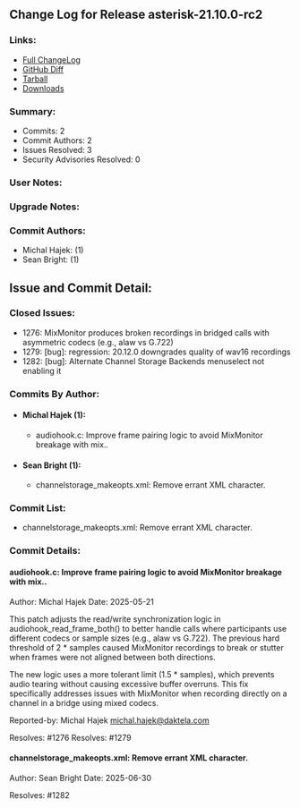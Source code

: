
## Change Log for Release asterisk-21.10.0-rc2

### Links:

 - [Full ChangeLog](https://downloads.asterisk.org/pub/telephony/asterisk/releases/ChangeLog-21.10.0-rc2.html)  
 - [GitHub Diff](https://github.com/asterisk/asterisk/compare/21.10.0-rc1...21.10.0-rc2)  
 - [Tarball](https://downloads.asterisk.org/pub/telephony/asterisk/asterisk-21.10.0-rc2.tar.gz)  
 - [Downloads](https://downloads.asterisk.org/pub/telephony/asterisk)  

### Summary:

- Commits: 2
- Commit Authors: 2
- Issues Resolved: 3
- Security Advisories Resolved: 0

### User Notes:


### Upgrade Notes:


### Commit Authors:

- Michal Hajek: (1)
- Sean Bright: (1)

## Issue and Commit Detail:

### Closed Issues:

  - 1276: MixMonitor produces broken recordings in bridged calls with asymmetric codecs (e.g., alaw vs G.722)
  - 1279: [bug]: regression: 20.12.0 downgrades quality of wav16 recordings
  - 1282: [bug]: Alternate Channel Storage Backends menuselect not enabling it

### Commits By Author:

- #### Michal Hajek (1):
  - audiohook.c: Improve frame pairing logic to avoid MixMonitor breakage with mix..

- #### Sean Bright (1):
  - channelstorage_makeopts.xml: Remove errant XML character.


### Commit List:

-  channelstorage_makeopts.xml: Remove errant XML character.

### Commit Details:

#### audiohook.c: Improve frame pairing logic to avoid MixMonitor breakage with mix..
  Author: Michal Hajek
  Date:   2025-05-21

  This patch adjusts the read/write synchronization logic in audiohook_read_frame_both()
  to better handle calls where participants use different codecs or sample sizes
  (e.g., alaw vs G.722). The previous hard threshold of 2 * samples caused MixMonitor
  recordings to break or stutter when frames were not aligned between both directions.

  The new logic uses a more tolerant limit (1.5 * samples), which prevents audio tearing
  without causing excessive buffer overruns. This fix specifically addresses issues
  with MixMonitor when recording directly on a channel in a bridge using mixed codecs.

  Reported-by: Michal Hajek <michal.hajek@daktela.com>

  Resolves: #1276
  Resolves: #1279

#### channelstorage_makeopts.xml: Remove errant XML character.
  Author: Sean Bright
  Date:   2025-06-30

  Resolves: #1282

